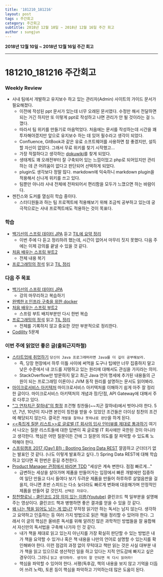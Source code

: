 ```yaml
---
title: '181210_181216'  
layout: post  
tags : 주간회고
category: 주간회고
subtitle: 2018년 12월 10일 ~ 2018년 12월 16일 주간 회고
author : sungjun
---
```


**2018년 12월 10일 ~ 2018년 12월 16일 주간 회고** 

---

# 181210_181216 주간회고 

### Weekly Review
- 사내 팀에서 개발하고 유지보수 하고 있는 관리자(Admin) 사이트의 가이드 문서가 필요해졌다.
    - 이전에 작성된 ppt 문서가 있는데 너무 오래된 문서였다. 수정만 해서 전달하면 되는 거긴 하지만 또 이렇게 ppt로 작성하고 나면 관리가 안 될 것이라는 걸 느꼈다.
    - 따라서 팀 위키를 만들기로 마음먹었다. 처음에는 문서를 작성하는데 시간을 꽤 투자해야겠지만 앞으로 유지보수 하는 데 있어 필수라고 생각이 되었다.
    - Confluence, GitBook과 같은 유료 소프트웨어를 사용하면 참 좋겠지만, 설득할 자신이 없었다. 그래서 무료 위키를 찾기 시작했고...
    - 가장 적절하다고 생각하는 [dokuwiki](https://www.dokuwiki.org/dokuwiki)를 찾게 되었다.
    - 생태계도 꽤 오래전부터 잘 구축되어 있는 느낌이었고 php로 되어있지만 관리하는 데 큰 어려움이 없다고 판단되어 선택하게 되었다.
    - plugin도 생각보다 정말 많다. markdown에 익숙하니 markdown plugin을 적용해서 신나게 위키를 쓰고 있다.
    - 팀뿐만 아니라 사내 전체에 전파되어서 편리함을 모두가 느꼈으면 하는 바람이다.
- 젠킨스와 도커를 열심히 학습 중이다.
    - 스터디원들과 하는 팀 프로젝트에 적용해보기 위해 조금씩 공부하고 있는데 궁극적으로는 사내 프로젝트에도 적용하는 것이 목표다.


### 학습
- [백기선의 스프링 데이터 JPA](https://www.inflearn.com/course/%EC%8A%A4%ED%94%84%EB%A7%81-%EB%8D%B0%EC%9D%B4%ED%84%B0-jpa/) 듣고 [TIL에 요약 정리](https://github.com/gwonsungjun/TIL/blob/master/JPA/Whiteship-JPA.md)
    - 이번 주에 다 듣고 정리하려 했는데, 시간이 없어서 마무리 짓지 못했다. 다음 주에는 이제 강의를 끝낼 수 있을 것 같다.
- [처음 배우는 스프링 부트2](https://book.naver.com/bookdb/book_detail.nhn?bid=14031681)
    - 전체 내용 복기
- [프로그래밍의 정석](https://book.naver.com/bookdb/book_detail.nhn?bid=12692342) 읽고 [TIL 정리](https://github.com/gwonsungjun/TIL/blob/master/Book-Review/Development/principles-of-programming.md)

### 다음 주 목표
- [백기선의 스프링 데이터 JPA](https://www.inflearn.com/course/%EC%8A%A4%ED%94%84%EB%A7%81-%EB%8D%B0%EC%9D%B4%ED%84%B0-jpa/)
    - 강의 마무리하고 복습하기
- [완벽한 it 인프라 구축을 위한 docker](https://book.naver.com/bookdb/book_detail.nhn?bid=11091521)
- [처음 배우는 스프링 부트2](https://book.naver.com/bookdb/book_detail.nhn?bid=14031681)
    - 스프링 부트 배치부분만 다시 한번 복습
- [프로그래밍의 정석](https://book.naver.com/bookdb/book_detail.nhn?bid=12692342) 읽고 [TIL 정리](https://github.com/gwonsungjun/TIL/blob/master/Book-Review/Development/principles-of-programming.md)
    - 전체를 기록하지 않고 중요한 것만 부분적으로 정리한다.
- [Codility](https://www.codility.com/) 5문제

### 이번 주에 읽었던 좋은 글(출퇴근지하철)
- [스타트업에 취업하기](https://justhackem.wordpress.com/2016/05/19/getting-hired-by-a-startup/) `당신이 Java 프로그래머라면 Java를 더 깊이 공부해보라.`
    - 즉, 당장 현장에서 하루 이틀 사이에 써먹을 도구나 팁에만 너무 집중하지 말고 낮은 수준에서 내 코드를 지탱하고 있는 원리에 대해서도 관심을 가지라는 의미.
    - StackOverflow만 방문하지 말고 최근 Java 언어 명세에 추가된 내용들의 근원이 되는 프로그래밍 이론이나 JVM 동작 원리를 설명하는 문서도 읽어봐라.
- [마이크로서비스 아키텍처](http://guruble.com/%EB%A7%88%EC%9D%B4%ED%81%AC%EB%A1%9C%EC%84%9C%EB%B9%84%EC%8A%A4microservice-%EC%95%84%ED%82%A4%ED%85%8D%EC%B2%98-%EA%B7%B8%EA%B2%83%EC%9D%B4-%EB%AD%A3%EC%9D%B4-%EC%A4%91%ED%97%8C%EB%94%94/) 마이크로서비스 아키텍처를 이해하기 쉽게 아주 잘 정리한 글이다. 마이크로서비스 아키텍처의 개념과 장/단점, API Gateway에 대해서 주로 다루고 있다.
- ["그 연차치곤 잘하네"의 함정](https://jojoldu.tistory.com/68) 조건형 칭찬들(~~치곤 잘하네)에서 벗어나야 한다. 5년, 7년, 10년이 지나면 본인이 칭찬을 받을 수 있었던 조건들은 더이상 칭찬의 조건에 해당되지 않는다. 결국은 `개발을 잘하냐 못하냐로 판단`을 하게 된다.
- [<<족집게 질문 리스트>>로 글로벌 IT 회사의 입사 인터뷰를 제대로 통과하기](https://okky.kr/article/523155) 여기서 나오는 질문 리스트들에 대한 답변이 꼭 글로벌 IT 회사에만 국한된 것이 아니라고 생각한다. 핵심은 어떤 질문이든 간에 그 질문의 의도를 잘 파악할 수 있도록 노력해야 한다.
- [스프링캠프 2017 (Day1 B1) : Booting Spring Data REST](https://www.youtube.com/watch?v=F4Y-NYdwgLI) 깔끔하고 군더더기 없는 발표인 것 같다. (나도 이렇게 발표하고 싶다..!) Spring Data REST에 대해 학습하고 있다면 꼭 한번은 듣길 추천한다.
- [Product Manager 관점에서 바라본 TDD](https://medium.com/@sryu99/product-manager-%EA%B4%80%EC%A0%90%EC%97%90%EC%84%9C-%EB%B0%94%EB%9D%BC-%EB%B3%B8-tdd-3ae25512c5d7) "세상은 계속 변한다. 점점 빠르게..."
    - 급변하는 세상을 살아가며 제품을 만들어가는 입장에서 빠른 개발에만 집중하여 일단 만들고 다시 들여다 보기 두려운 제품을 만들어 하루하루 살얼음판을 걸을지, 아니면 초반 스피드는 다소 늦더라도 빠르게 변화에 대응해가며 안정적인 제품을 만들어 갈 것인지. `선택은 자유다.`
- [창천향로님 - 클린코드 2장 의미 있는 이름(Youtube)](https://www.youtube.com/watch?v=ybRg282RECs) 클린코드 책 일부분을 설명해주는 영상이다. 클린코드 책과 병행하면 좋은 결과를 얻을 수 있을 것 같다.
- [왜 나는 책을 읽어도 남는 게 없나?](https://jolggu.tistory.com/76) 무작정 읽기만 하는 독서는 남지 않는다. 생각하고 요약하고 인출하는 등 여러 가지 방법으로 읽은 책을 정리할 수 있어야 한다. 그래서 이 글의 핵심은 올바른 독서를 위해 알려진 많은 과학적인 방법들을 잘 융합해서 자신만의 독서법을 구축해 나가자 인 것 같다.
    - 내가 책을 제대로 읽고 있는지 아닌지를 가장 확실히 판단할 수 있는 방법은 내가 책을 요약할 수 있거나 혹은 책 내용을 나만의 언어로 설명할 수 있는지를 확인해봐야 한다. 이런 점검의 과정 없이 무턱대고 책만 읽는 것은 사실 대부분 내가 책을 읽고 있으므로 생산적인 일을 하고 있다는 지적 안도감에 빠지고 싶은 경우이다. 그러니 `읽고 생각하라. 생각이 잘 안되면 꼭 다시 읽어라!`
    - 핵심을 파악할 수 있어야 한다. 서평(독후감, 책의 내용을 보지 않고 기억을 더듬어 쓰려 노력), 토론 등이 핵심을 파악하고 기억하는데 많은 도움이 된다.